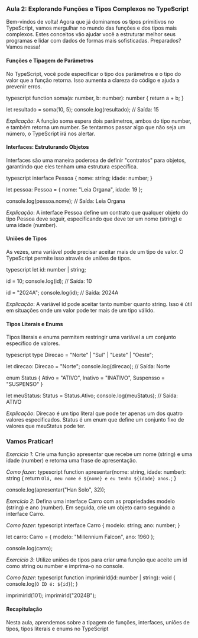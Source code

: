 ### Aula 2: Explorando Funções e Tipos Complexos no TypeScript

Bem-vindos de volta! Agora que já dominamos os tipos primitivos no TypeScript, vamos mergulhar no mundo das funções e dos tipos mais complexos. Estes conceitos vão ajudar você a estruturar melhor seus programas e lidar com dados de formas mais sofisticadas. Preparados? Vamos nessa!

#### Funções e Tipagem de Parâmetros

No TypeScript, você pode especificar o tipo dos parâmetros e o tipo do valor que a função retorna. Isso aumenta a clareza do código e ajuda a prevenir erros.

typescript
function soma(a: number, b: number): number {
    return a + b;
}

let resultado = soma(10, 5);
console.log(resultado); // Saída: 15

*Explicação*: A função soma espera dois parâmetros, ambos do tipo number, e também retorna um number. Se tentarmos passar algo que não seja um número, o TypeScript irá nos alertar.

#### Interfaces: Estruturando Objetos

Interfaces são uma maneira poderosa de definir "contratos" para objetos, garantindo que eles tenham uma estrutura específica.

typescript
interface Pessoa {
    nome: string;
    idade: number;
}

let pessoa: Pessoa = {
    nome: "Leia Organa",
    idade: 19
};

console.log(pessoa.nome); // Saída: Leia Organa

*Explicação*: A interface Pessoa define um contrato que qualquer objeto do tipo Pessoa deve seguir, especificando que deve ter um nome (string) e uma idade (number).

#### Uniões de Tipos

As vezes, uma variável pode precisar aceitar mais de um tipo de valor. O TypeScript permite isso através de uniões de tipos.

typescript
let id: number | string;

id = 10;
console.log(id); // Saída: 10

id = "2024A";
console.log(id); // Saída: 2024A

*Explicação*: A variável id pode aceitar tanto number quanto string. Isso é útil em situações onde um valor pode ter mais de um tipo válido.

#### Tipos Literais e Enums

Tipos literais e enums permitem restringir uma variável a um conjunto específico de valores.

typescript
type Direcao = "Norte" | "Sul" | "Leste" | "Oeste";

let direcao: Direcao = "Norte";
console.log(direcao); // Saída: Norte

enum Status {
    Ativo = "ATIVO",
    Inativo = "INATIVO",
    Suspensso = "SUSPENSO"
}

let meuStatus: Status = Status.Ativo;
console.log(meuStatus); // Saída: ATIVO

*Explicação*: Direcao é um tipo literal que pode ter apenas um dos quatro valores especificados. Status é um enum que define um conjunto fixo de valores que meuStatus pode ter.

### Vamos Praticar!

*Exercício 1*: Crie uma função apresentar que recebe um nome (string) e uma idade (number) e retorna uma frase de apresentação.

*Como fazer*:
typescript
function apresentar(nome: string, idade: number): string {
    return `Olá, meu nome é ${nome} e eu tenho ${idade} anos.`;
}

console.log(apresentar("Han Solo", 32));


*Exercício 2*: Defina uma interface Carro com as propriedades modelo (string) e ano (number). Em seguida, crie um objeto carro seguindo a interface Carro.

*Como fazer*:
typescript
interface Carro {
    modelo: string;
    ano: number;
}

let carro: Carro = {
    modelo: "Millennium Falcon",
    ano: 1960
};

console.log(carro);


*Exercício 3*: Utilize uniões de tipos para criar uma função que aceite um id como string ou number e imprima-o no console.

*Como fazer*:
typescript
function imprimirId(id: number | string): void {
    console.log(`O ID é: ${id}`);
}

imprimirId(101);
imprimirId("2024B");


#### Recapitulação

Nesta aula, aprendemos sobre a tipagem de funções, interfaces, uniões de tipos, tipos literais e enums no TypeScript